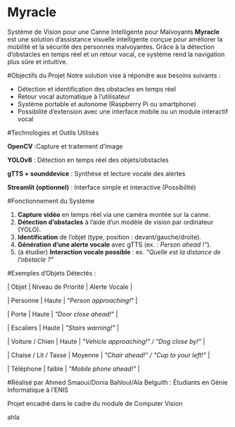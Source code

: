 # Myracle
Système de Vision pour une Canne Intelligente pour Malvoyants
**Myracle** est une solution d’assistance visuelle intelligente conçue pour améliorer la mobilité et la sécurité des personnes malvoyantes. Grâce à la détection d’obstacles en temps réel et un retour vocal, ce système rend la navigation plus sûre et intuitive.

#Objectifs du Projet
Notre solution vise à répondre aux besoins suivants :
- Détection et identification des obstacles en temps réel
- Retour vocal automatique à l’utilisateur
- Système portable et autonome (Raspberry Pi ou smartphone)
- Possibilité d’extension avec une interface mobile ou un module interactif vocal

#Technologies et Outils Utilisés

**OpenCV** :Capture et traitement d’image

**YOLOv8** : Détection en temps réel des objets/obstacles

**gTTS + sounddevice** : Synthèse et lecture vocale des alertes

**Streamlit (optionnel)** : Interface simple et interactive  (Possibilité)

#Fonctionnement du Système
1. **Capture vidéo** en temps réel via une caméra montée sur la canne.
2. **Détection d’obstacles** à l’aide d’un modèle de vision par ordinateur (YOLO).
3. **Identification** de l’objet (type, position : devant/gauche/droite).
4. **Génération d’une alerte vocale** avec gTTS (ex. : *Person ahead !"*).
5. (à étudier) **Interaction vocale possible** : ex. *"Quelle est la distance de l’obstacle ?"*

#Exemples d’Objets Détectés :

| Objet | Niveau de Priorité | Alerte Vocale |

| Personne | Haute | *"Person approaching!"* |

| Porte | Haute | *"Door close ahead!"* |

| Escaliers | Haute | *"Stairs warning!"* |

| Voiture / Chien | Haute | *"Vehicle approaching!" / "Dog close by!"* | 

| Chaise / Lit / Tasse | Moyenne | *"Chair ahead!" / "Cup to your left!"* |

| Téléphone | faible | *"Mobile phone ahead!"* |

 #Réalisé par 
 Ahmed Smaoui/Donia Bahloul/Ala Belguith : Étudiants en Génie Informatique à l’ENIS
 
Projet encadré dans le cadre du module de Computer Vision


ahla



